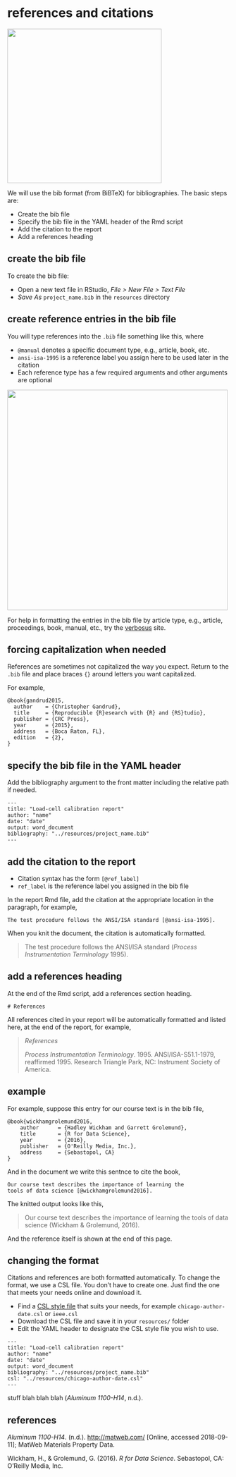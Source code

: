 
<!-- csl: "../resources/styles/journal-of-simulation.csl" -->

<!-- csl: "../resources/styles/advances-in-building-energy-research.csl" -->

# references and citations

<img src="../resources/images/styles-and-references.png" width="350px" />

We will use the bib format (from BiBTeX) for bibliographies. The basic
steps are:

  - Create the bib file  
  - Specify the bib file in the YAML header of the Rmd script
  - Add the citation to the report  
  - Add a references heading

## create the bib file

To create the bib file:

  - Open a new text file in RStudio, *File \> New File \> Text File*
  - *Save As* `project_name.bib` in the `resources` directory

## create reference entries in the bib file

You will type references into the `.bib` file something like this, where

  - `@manual` denotes a specific document type, e.g., article, book,
    etc.
  - `ansi-isa-1995` is a reference label you assign here to be used
    later in the citation
  - Each reference type has a few required arguments and other arguments
    are optional

<img src="../resources/images/bib-details.png" width="500px" />

<!-- <pre class="r"><code>@manual{ansi-isa-1995, -->

<!--     title        = {Process instrumentation terminology}, -->

<!--     edition      = {ANSI/ISA-S51.1-1979, reaffirmed 1995}, -->

<!--     organization = {Instrument Society of America}, -->

<!--     address      = {Research Triangle Park, NC}, -->

<!--     year         = {1995}, -->

<!--     note         = {ISBN 0-87664-390-4}, -->

<!-- }</code></pre> -->

For help in formatting the entries in the bib file by article type,
e.g., article, proceedings, book, manual, etc., try the
[verbosus](https://verbosus.com/bibtex-style-examples.html) site.

## forcing capitalization when needed

References are sometimes not capitalized the way you expect. Return to
the `.bib` file and place braces `{}` around letters you want
capitalized.

For example,

    @book{gandrud2015,
      author    = {Christopher Gandrud},
      title     = {Reproducible {R}esearch with {R} and {RS}tudio},
      publisher = {CRC Press},
      year      = {2015},
      address   = {Boca Raton, FL},
      edition   = {2},
    }

## specify the bib file in the YAML header

Add the bibliography argument to the front matter including the relative
path if needed.

<pre class="r"><code>---
title: "Load-cell calibration report"
author: "name"
date: "date"
output: word_document
bibliography: "../resources/project_name.bib"
---</code></pre>

## add the citation to the report

  - Citation syntax has the form `[@ref_label]`
  - `ref_label` is the reference label you assigned in the bib file

In the report Rmd file, add the citation at the appropriate location in
the paragraph, for example,

    The test procedure follows the ANSI/ISA standard [@ansi-isa-1995].

When you knit the document, the citation is automatically formatted.

> The test procedure follows the ANSI/ISA standard (*Process
> Instrumentation Terminology* 1995).

## add a references heading

At the end of the Rmd script, add a references section heading.

<pre class="r"><code># References
</code></pre>

All references cited in your report will be automatically formatted and
listed here, at the end of the report, for example,

> *References*
> 
> *Process Instrumentation Terminology*. 1995. ANSI/ISA-S51.1-1979,
> reaffirmed 1995. Research Triangle Park, NC: Instrument Society of
> America.

## example

For example, suppose this entry for our course text is in the bib file,

    @book{wickhamgrolemund2016,
        author      = {Hadley Wickham and Garrett Grolemund},
        title       = {R for Data Science},
        year        = {2016},
        publisher   = {O'Reilly Media, Inc.},
        address     = {Sebastopol, CA}
    }

And in the document we write this sentnce to cite the book,

    Our course text describes the importance of learning the 
    tools of data science [@wickhamgrolemund2016]. 

The knitted output looks like this,

> Our course text describes the importance of learning the tools of data
> science (Wickham & Grolemund, 2016).

And the reference itself is shown at the end of this page.

## changing the format

Citations and references are both formatted automatically. To change the
format, we use a CSL file. You don’t have to create one. Just find the
one that meets your needs online and download it.

  - Find a [CSL style file](https://citationstyles.org/authors/) that
    suits your needs, for example `chicago-author-date.csl` or
    `ieee.csl`
  - Download the CSL file and save it in your `resources/` folder
  - Edit the YAML header to designate the CSL style file you wish to
    use.

<pre class="r"><code>---
title: "Load-cell calibration report"
author: "name"
date: "date"
output: word_document
bibliography: "../resources/project_name.bib"
csl: "../resources/chicago-author-date.csl"
---</code></pre>

stuff blah blah blah (*Aluminum 1100-H14*, n.d.).

## references

<div id="refs" class="references">

<div id="ref-matweb-alum-1100">

*Aluminum 1100-H14*. (n.d.). <http://matweb.com/> \[Online, accessed
2018-09-11\]; MatWeb Materials Property Data.

</div>

<div id="ref-wickhamgrolemund2016">

Wickham, H., & Grolemund, G. (2016). *R for Data Science*. Sebastopol,
CA: O’Reilly Media, Inc.

</div>

</div>
